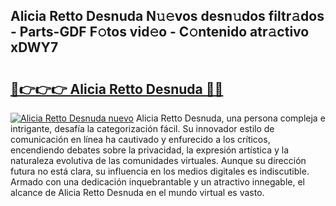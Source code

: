 ## Alicia Retto Desnuda N𝚞𝚎vos desn𝚞dos filtr𝚊dos - Parts-GDF F𝚘tos vid𝚎o - C𝚘ntenido atr𝚊ctivo xDWY7

# <h2><a href="http://mb8ux0.tromn.icu/?c=Alicia+Retto+Desnuda">🔗👉👉👉 Alicia Retto Desnuda 🔗🔗</a></h2>

[![Alicia Retto Desnuda nuevo](https://i.imgur.com/pEAQMta.gif)](http://mb8ux0.tromn.icu/?c=Alicia+Retto+Desnuda)
Alicia Retto Desnuda, una persona compleja e intrigante, desafía la categorización fácil. Su innovador estilo de comunicación en línea ha cautivado y enfurecido a los críticos, encendiendo debates sobre la privacidad, la expresión artística y la naturaleza evolutiva de las comunidades virtuales. Aunque su dirección futura no está clara, su influencia en los medios digitales es indiscutible. Armado con una dedicación inquebrantable y un atractivo innegable, el alcance de Alicia Retto Desnuda en el mundo virtual es vasto.
